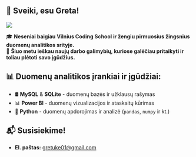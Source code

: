 ## 👋 Sveiki, esu Greta!

![](https://komarev.com/ghpvc/?username=GretaKovaite&base=50&abbreviated=true)

🎓 **Neseniai baigiau Vilnius Coding School ir žengiu pirmuosius žingsnius duomenų analitikos srityje.**  
💼 **Šiuo metu ieškau naujų darbo galimybių, kuriose galėčiau pritaikyti ir toliau plėtoti savo įgūdžius.**

## 📊 Duomenų analitikos įrankiai ir įgūdžiai:
- 🛢️ **MySQL** & **SQLite** - duomenų bazės ir užklausų rašymas
- 📊 **Power BI** - duomenų vizualizacijos ir ataskaitų kūrimas
- 🐍 **Python** - duomenų apdorojimas ir analizė (`pandas`, `numpy` ir kt.)

## 📬 Susisiekime!
- **El. paštas:** gretuke01@gmail.com

